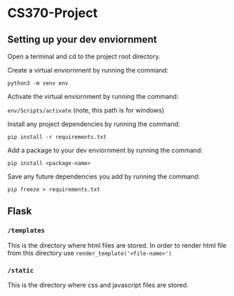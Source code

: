 # CS370-Project

## Setting up your dev enviornment

Open a terminal and cd to the project root directory.

Create a virtual enviornment by running the command:

`python3 -m venv env`

Activate the virtual enviornment by running the command:

`env/Scripts/activate` (note, this path is for windows)

Install any project dependencies by running the command:

`pip install -r requirements.txt`

Add a package to your dev enviornment by running the command:

`pip install <package-name>`

Save any future dependencies you add by running the command:

`pip freeze > requirements.txt`

## Flask

### `/templates`

This is the directory where html files are stored.
In order to render html file from this directory use `render_template('<file-name>')`

### `/static`

This is the directory where css and javascript files are stored.